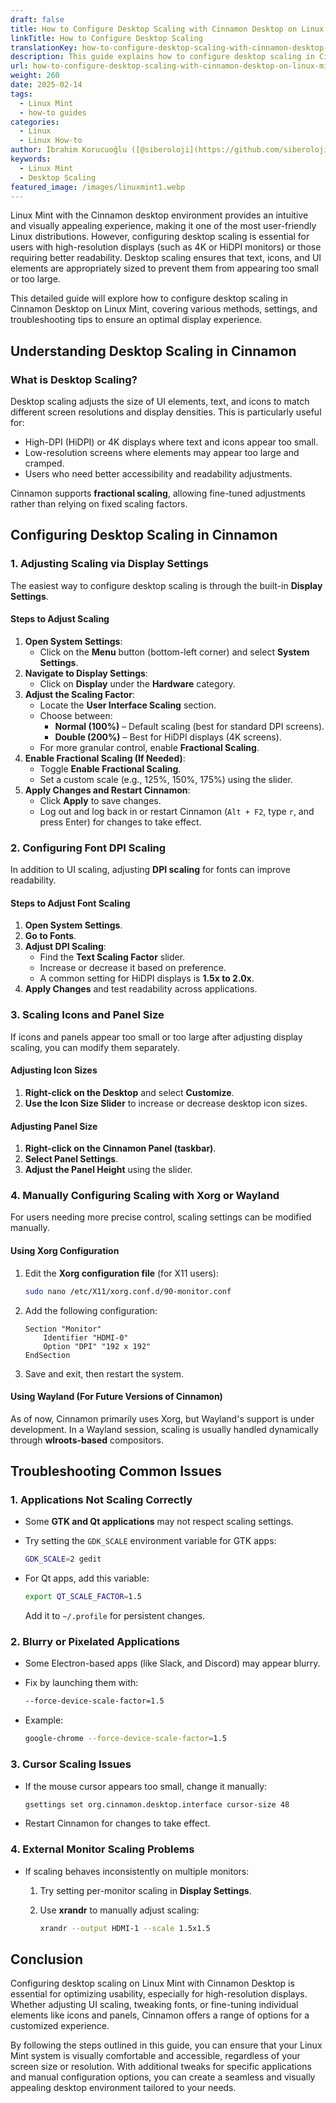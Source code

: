 ```yaml
---
draft: false
title: How to Configure Desktop Scaling with Cinnamon Desktop on Linux Mint
linkTitle: How to Configure Desktop Scaling
translationKey: how-to-configure-desktop-scaling-with-cinnamon-desktop-on-linux-mint
description: This guide explains how to configure desktop scaling in Cinnamon Desktop on Linux Mint, including various methods, settings, and troubleshooting tips for optimal display experience.
url: how-to-configure-desktop-scaling-with-cinnamon-desktop-on-linux-mint
weight: 260
date: 2025-02-14
tags:
  - Linux Mint
  - how-to guides
categories:
  - Linux
  - Linux How-to
author: İbrahim Korucuoğlu ([@siberoloji](https://github.com/siberoloji))
keywords:
  - Linux Mint
  - Desktop Scaling
featured_image: /images/linuxmint1.webp
---
```

Linux Mint with the Cinnamon desktop environment provides an intuitive and visually appealing experience, making it one of the most user-friendly Linux distributions. However, configuring desktop scaling is essential for users with high-resolution displays (such as 4K or HiDPI monitors) or those requiring better readability. Desktop scaling ensures that text, icons, and UI elements are appropriately sized to prevent them from appearing too small or too large.

This detailed guide will explore how to configure desktop scaling in Cinnamon Desktop on Linux Mint, covering various methods, settings, and troubleshooting tips to ensure an optimal display experience.

## Understanding Desktop Scaling in Cinnamon

### What is Desktop Scaling?

Desktop scaling adjusts the size of UI elements, text, and icons to match different screen resolutions and display densities. This is particularly useful for:

- High-DPI (HiDPI) or 4K displays where text and icons appear too small.
- Low-resolution screens where elements may appear too large and cramped.
- Users who need better accessibility and readability adjustments.

Cinnamon supports **fractional scaling**, allowing fine-tuned adjustments rather than relying on fixed scaling factors.

## Configuring Desktop Scaling in Cinnamon

### 1. Adjusting Scaling via Display Settings

The easiest way to configure desktop scaling is through the built-in **Display Settings**.

#### Steps to Adjust Scaling

1. **Open System Settings**:
   - Click on the **Menu** button (bottom-left corner) and select **System Settings**.
2. **Navigate to Display Settings**:
   - Click on **Display** under the **Hardware** category.
3. **Adjust the Scaling Factor**:
   - Locate the **User Interface Scaling** section.
   - Choose between:
     - **Normal (100%)** – Default scaling (best for standard DPI screens).
     - **Double (200%)** – Best for HiDPI displays (4K screens).
   - For more granular control, enable **Fractional Scaling**.
4. **Enable Fractional Scaling (If Needed)**:
   - Toggle **Enable Fractional Scaling**.
   - Set a custom scale (e.g., 125%, 150%, 175%) using the slider.
5. **Apply Changes and Restart Cinnamon**:
   - Click **Apply** to save changes.
   - Log out and log back in or restart Cinnamon (`Alt + F2`, type `r`, and press Enter) for changes to take effect.

### 2. Configuring Font DPI Scaling

In addition to UI scaling, adjusting **DPI scaling** for fonts can improve readability.

#### Steps to Adjust Font Scaling

1. **Open System Settings**.
2. **Go to Fonts**.
3. **Adjust DPI Scaling**:
   - Find the **Text Scaling Factor** slider.
   - Increase or decrease it based on preference.
   - A common setting for HiDPI displays is **1.5x to 2.0x**.
4. **Apply Changes** and test readability across applications.

### 3. Scaling Icons and Panel Size

If icons and panels appear too small or too large after adjusting display scaling, you can modify them separately.

#### Adjusting Icon Sizes

1. **Right-click on the Desktop** and select **Customize**.
2. **Use the Icon Size Slider** to increase or decrease desktop icon sizes.

#### Adjusting Panel Size

1. **Right-click on the Cinnamon Panel (taskbar)**.
2. **Select Panel Settings**.
3. **Adjust the Panel Height** using the slider.

### 4. Manually Configuring Scaling with Xorg or Wayland

For users needing more precise control, scaling settings can be modified manually.

#### Using Xorg Configuration

1. Edit the **Xorg configuration file** (for X11 users):

   ```bash
   sudo nano /etc/X11/xorg.conf.d/90-monitor.conf
   ```

2. Add the following configuration:

   ```plaintext
   Section "Monitor"
       Identifier "HDMI-0"
       Option "DPI" "192 x 192"
   EndSection
   ```

3. Save and exit, then restart the system.

#### Using Wayland (For Future Versions of Cinnamon)

As of now, Cinnamon primarily uses Xorg, but Wayland's support is under development. In a Wayland session, scaling is usually handled dynamically through **wlroots-based** compositors.

## Troubleshooting Common Issues

### 1. Applications Not Scaling Correctly

- Some **GTK and Qt applications** may not respect scaling settings.
- Try setting the `GDK_SCALE` environment variable for GTK apps:

  ```bash
  GDK_SCALE=2 gedit
  ```

- For Qt apps, add this variable:

  ```bash
  export QT_SCALE_FACTOR=1.5
  ```

  Add it to `~/.profile` for persistent changes.

### 2. Blurry or Pixelated Applications

- Some Electron-based apps (like Slack, and Discord) may appear blurry.
- Fix by launching them with:

  ```bash
  --force-device-scale-factor=1.5
  ```

- Example:

  ```bash
  google-chrome --force-device-scale-factor=1.5
  ```

### 3. Cursor Scaling Issues

- If the mouse cursor appears too small, change it manually:

  ```bash
  gsettings set org.cinnamon.desktop.interface cursor-size 48
  ```

- Restart Cinnamon for changes to take effect.

### 4. External Monitor Scaling Problems

- If scaling behaves inconsistently on multiple monitors:
  1. Try setting per-monitor scaling in **Display Settings**.
  2. Use **xrandr** to manually adjust scaling:

     ```bash
     xrandr --output HDMI-1 --scale 1.5x1.5
     ```

## Conclusion

Configuring desktop scaling on Linux Mint with Cinnamon Desktop is essential for optimizing usability, especially for high-resolution displays. Whether adjusting UI scaling, tweaking fonts, or fine-tuning individual elements like icons and panels, Cinnamon offers a range of options for a customized experience.

By following the steps outlined in this guide, you can ensure that your Linux Mint system is visually comfortable and accessible, regardless of your screen size or resolution. With additional tweaks for specific applications and manual configuration options, you can create a seamless and visually appealing desktop environment tailored to your needs.
